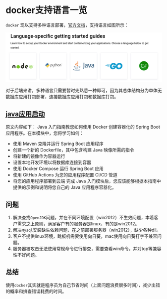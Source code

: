 # docker支持语言一览

`docker` 现以支持多种语言部署，[官方文档](https://docs.docker.com/language/)，支持语言如图所示：

![An image](./images/docker-lan.png)

对于后端来讲，多种语言只需要暂时先熟悉一种即可，因为其总体结构分为单体无数据库应用打包部署，连接数据库应用打包和数据库打包。

## [java应用启动](https://docs.docker.com/language/java/)

原文内容如下：
Java 入门指南教您如何使用 Docker 创建容器化的 Spring Boot 应用程序。在本模块中，您将学习如何：

* 使用 Maven 克隆并运行 Spring Boot 应用程序
* 创建一个新的 Dockerfile，其中包含构建 Java 映像所需的指令
* 将新建的镜像作为容器运行
* 设置本地开发环境以将数据库连接到容器
* 使用 Docker Compose 运行 Spring Boot 应用
* 使用 GitHub Actions 为您的应用程序配置 CI/CD 管道
* 将您的应用程序部署到云端
完成 Java 入门模块后，您应该能够根据本指南中提供的示例和说明将您自己的 Java 应用程序容器化。

## 问题

1. 解决查找`OpenJDK`问题，并在不同环境配置（win2012）不生效问题，本着客户需求之上原则，满足客户有的服务器是linux，有的是win2012。
2. 解决`Mysql`安装缺失依赖问题，在之前部署服务器（win2012），缺少各种dll。
3. 客户不提供linux环境，跳板机需要使用向日葵，mac使用向日葵打字不兼容问题。
4. 服务器被攻击无法使用常规命令进行排查，需要查看win命令，并对top等兼容性不好问题。

## 总结

使用`docker`其实就是程序员为自己节省时间（上面问题浪费很多时间），减少出错的概率和排查错误耗费的时间。
